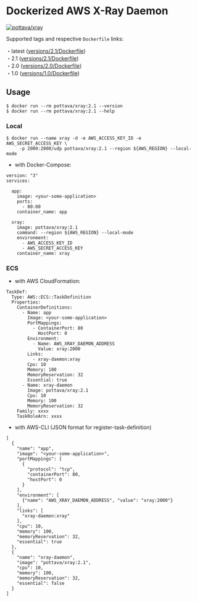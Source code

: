 # Dockerized AWS X-Ray Daemon

[![pottava/xray](http://dockeri.co/image/pottava/xray)](https://hub.docker.com/r/pottava/xray/)


Supported tags and respective `Dockerfile` links:

・latest ([versions/2.1/Dockerfile](https://github.com/pottava/dockerized-aws-x-ray/blob/master/versions/2.1/Dockerfile))  
・2.1 ([versions/2.1/Dockerfile](https://github.com/pottava/dockerized-aws-x-ray/blob/master/versions/2.1/Dockerfile))  
・2.0 ([versions/2.0/Dockerfile](https://github.com/pottava/dockerized-aws-x-ray/blob/master/versions/2.0/Dockerfile))  
・1.0 ([versions/1.0/Dockerfile](https://github.com/pottava/dockerized-aws-x-ray/blob/master/versions/1.0/Dockerfile))  


## Usage

```
$ docker run --rm pottava/xray:2.1 --version
$ docker run --rm pottava/xray:2.1 --help
```

### Local

```
$ docker run --name xray -d -e AWS_ACCESS_KEY_ID -e AWS_SECRET_ACCESS_KEY \
     -p 2000:2000/udp pottava/xray:2.1 --region ${AWS_REGION} --local-mode
```

* with Docker-Compose:

```
version: "3"
services:

  app:
    image: <your-some-application>
    ports:
      - 80:80
    container_name: app

  xray:
    image: pottava/xray:2.1
    command: --region ${AWS_REGION} --local-mode
    environment:
      - AWS_ACCESS_KEY_ID
      - AWS_SECRET_ACCESS_KEY
    container_name: xray
```

### ECS

* with AWS CloudFormation:

```
TaskDef:
  Type: AWS::ECS::TaskDefinition
  Properties:
    ContainerDefinitions:
      - Name: app
        Image: <your-some-application>
        PortMappings: 
          - ContainerPort: 80
            HostPort: 0
        Environment:
          - Name: AWS_XRAY_DAEMON_ADDRESS
            Value: xray:2000
        Links:
          - xray-daemon:xray
        Cpu: 10
        Memory: 100
        MemoryReservation: 32
        Essential: true
      - Name: xray-daemon
        Image: pottava/xray:2.1
        Cpu: 10
        Memory: 100
        MemoryReservation: 32
    Family: xxxx
    TaskRoleArn: xxxx
```

* with AWS-CLI (JSON format for register-task-definition)

```
[
  {
    "name": "app",
    "image": "<your-some-application>",
    "portMappings": [
      {
        "protocol": "tcp",
        "containerPort": 80,
        "hostPort": 0
      }
    ],
    "environment": [
      {"name": "AWS_XRAY_DAEMON_ADDRESS", "value": "xray:2000"}
    ],
    "links": [
      "xray-daemon:xray"
    ],
    "cpu": 10,
    "memory": 100,
    "memoryReservation": 32,
    "essential": true
  },
  {
    "name": "xray-daemon",
    "image": "pottava/xray:2.1",
    "cpu": 10,
    "memory": 100,
    "memoryReservation": 32,
    "essential": false
  }
]
```
